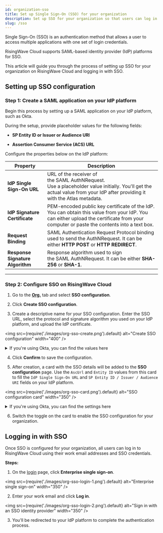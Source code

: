 ```yaml
---
id: organization-sso
title: Set up Single Sign-On (SSO) for your organization
description: Set up SSO for your organization so that users can log in to RisingWave Cloud using their SSO credentials.
slug: /sso
---
```


Single Sign-On (SSO) is an authentication method that allows a user to access multiple applications with one set of login credentials.

RisingWave Cloud supports SAML-based identity provider (IdP) platforms for SSO.

This article will guide you through the process of setting up SSO for your organization on RisingWave Cloud and logging in with SSO.

## Setting up SSO configuration

### Step 1: Create a SAML application on your IdP platform

Begin this process by setting up a SAML application on your IdP platform, such as Okta.

During the setup, provide placeholder values for the following fields:

- **SP Entity ID or Issuer or Audience URI**

- **Assertion Consumer Service (ACS) URL**

Configure the properties below on the IdP platform:

| Property | Description |
| --- | --- |
| **IdP Single Sign-On URL** | URL of the receiver of the SAML AuthNRequest. <br/> Use a placeholder value initially. You'll get the actual value from your IdP after providing it with the Atlas metadata. |
| **IdP Signature Certificate** | PEM-encoded public key certificate of the IdP. <br/> You can obtain this value from your IdP. You can either upload the certificate from your computer or paste the contents into a text box. |
| **Request Binding** | SAML Authentication Request Protocol binding used to send the AuthNRequest. It can be either **HTTP POST** or **HTTP REDIRECT**. |
| **Response Signature Algorithm** | Response algorithm used to sign the SAML AuthNRequest. It can be either **SHA-256** or **SHA-1**. |

---

### Step 2: Configure SSO on RisingWave Cloud

1. Go to the [**Org.**](https://cloud.risingwave.com/organization/) tab and select **SSO configuration**.

2. Click **Create SSO configuration**.

3. Create a descriptive name for your SSO configuration. Enter the SSO URL, select the protocol and signature algorithm you used on your IdP platform, and upload the IdP certificate.

  <img
  src={require('./images/org-sso-create.png').default}
  alt="Create SSO configuration"
  width="400"
  />

  <details>
  <summary>If you're using Okta, you can find the values here</summary>

    1. Log in to your Okta account and navigate to the **Applications** section.

    2. Select the SAML application you created for RisingWave Cloud.

    <img
    src={require('./images/org-sso-okta-0.png').default}
    alt="Okta applications"
    width="90%"
    />

    3. Click **View SAML setup instructions**.

    <img
    src={require('./images/org-sso-okta-1.png').default}
    alt="Okta applications"
    width="90%"
    />

    You can find the SSO URL and download the certificate file here.

    <img
    src={require('./images/org-sso-okta-2.png').default}
    alt="Okta SAML setup instructions"
    width="90%"
    />

  </details>

4. Click **Confirm** to save the configuration.

5. After creation, a card with the SSO details will be added to the **SSO configuration** page. Use the `AscUrl` and `Entity ID` values from this card to fill the `IdP Single Sign-On URL` and `SP Entity ID / Issuer / Audience URI` fields on your IdP platform.

  <img
  src={require('./images/org-sso-card.png').default}
  alt="SSO configuration card"
  width="350"
  />

  <details>
  <summary>If you're using Okta, you can find the settings here</summary>

    1. In the SAML application for RisingWave Cloud, select the **General** tab.

    <img
    src={require('./images/org-sso-okta-3.png').default}
    alt="General tab of the application"
    width="90%"
    />

    2. Scroll down to the **SAML Settings** section and click **Edit**.

    <img
    src={require('./images/org-sso-okta-4.png').default}
    alt="SAML settings"
    width="60%"
    />

    3. Select the **Configure SAML** tab. Enter the `Single sign-on URL` and `Audience URI (SP Entity ID)` values with `AscUrl` and `Entity ID` on the SSO configuration card on RisingWave Cloud.

    <img
    src={require('./images/org-sso-okta-5.png').default}
    alt="SAML settings"
    width="90%"
    />

    4. Scroll down and click **Next**. Then, **Finish**.

  </details>

6. Switch the toggle on the card to enable the SSO configuration for your organization.

## Logging in with SSO

Once SSO is configured for your organization, all users can log in to RisingWave Cloud using their work email addresses and SSO credentials.

**Steps:**

1. On the [login](https://cloud.risingwave.com/auth/signin/) page, click **Enterprise single sign-on**.

  <img
  src={require('./images/org-sso-login-1.png').default}
  alt="Enterprise single sign-on"
  width="350"
  />

2. Enter your work email and click **Log in**.

  <img
  src={require('./images/org-sso-login-2.png').default}
  alt="Sign in with an SSO identity provider"
  width="350"
  />

3. You'll be redirected to your IdP platform to complete the authentication process.